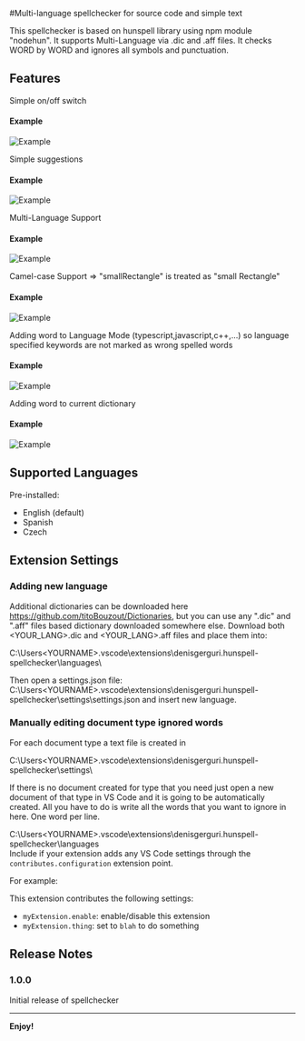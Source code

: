 #Multi-language spellchecker for source code and simple text

This spellchecker is based on hunspell library using npm module "nodehun". It supports Multi-Language via .dic and .aff files.
It checks WORD by WORD and ignores all symbols and punctuation.

## Features

Simple on/off switch 

#### Example
![Example](https://raw.githubusercontent.com/neutronka/spellchecker/master/images/switch.gif)

Simple suggestions

#### Example
![Example](https://raw.githubusercontent.com/neutronka/spellchecker/master/images/suggestions.gif)


Multi-Language Support

#### Example
![Example](https://raw.githubusercontent.com/neutronka/spellchecker/master/images/multilangsupport.gif)


Camel-case Support => "smallRectangle" is treated as "small Rectangle"

#### Example
![Example](https://raw.githubusercontent.com/neutronka/spellchecker/master/images/camelcase.gif)


Adding word to Language Mode (typescript,javascript,c++,...) so language specified keywords are not marked as wrong spelled words 

#### Example
![Example](https://raw.githubusercontent.com/neutronka/spellchecker/master/images/addwordlang.gif)


Adding word to current dictionary

#### Example
![Example](https://raw.githubusercontent.com/neutronka/spellchecker/master/images/addworddictionary.gif)


## Supported Languages

Pre-installed:

* English (default) 
* Spanish
* Czech




## Extension Settings

### Adding new language

Additional dictionaries can be downloaded here https://github.com/titoBouzout/Dictionaries, but you can use any ".dic" and ".aff" files based dictionary downloaded somewhere else.
Download both <YOUR_LANG>.dic and <YOUR_LANG>.aff files and place them into:

C:\Users\<YOURNAME>\.vscode\extensions\denisgerguri.hunspell-spellchecker\languages\


Then open a settings.json file:
C:\Users\<YOURNAME>\.vscode\extensions\denisgerguri.hunspell-spellchecker\settings\settings.json and insert new language.



### Manually editing document type ignored words

For each document type a text file is created in 

C:\Users\<YOURNAME>\.vscode\extensions\denisgerguri.hunspell-spellchecker\settings\

If there is no document created for type that you need just open a new document of that type in VS Code and it is going to be automatically created.
All you have to do is write all the words that you want to ignore in here. One word per line.




C:\Users\<YOURNAME>\.vscode\extensions\denisgerguri.hunspell-spellchecker\languages\
Include if your extension adds any VS Code settings through the `contributes.configuration` extension point.

For example:

This extension contributes the following settings:

* `myExtension.enable`: enable/disable this extension
* `myExtension.thing`: set to `blah` to do something


## Release Notes


### 1.0.0

Initial release of spellchecker


-----------------------------------------------------------------------------------------------------------

**Enjoy!**